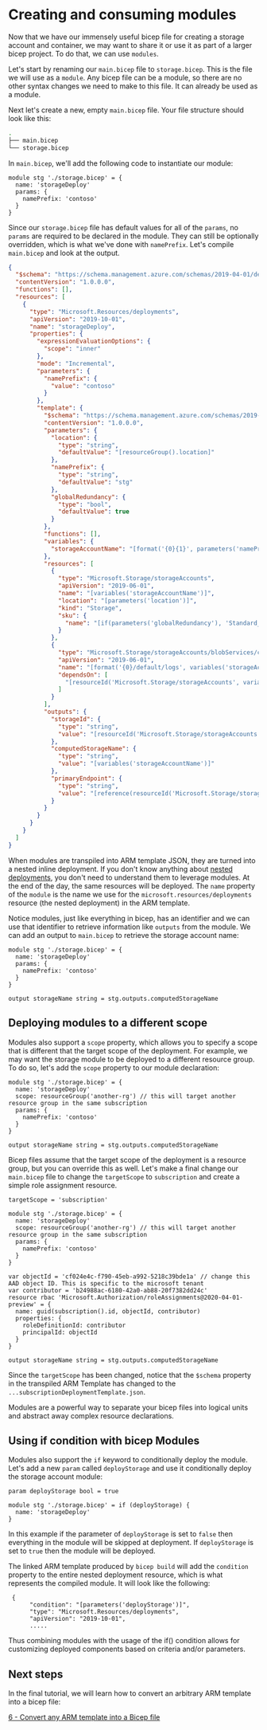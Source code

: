# Creating and consuming modules

Now that we have our immensely useful bicep file for creating a storage account and container, we may want to share it or use it as part of a larger bicep project. To do that, we can use `modules`.

Let's start by renaming our `main.bicep` file to `storage.bicep`. This is the file we will use as a `module`. Any bicep file can be a module, so there are no other syntax changes we need to make to this file. It can already be used as a module.

Next let's create a new, empty `main.bicep` file. Your file structure should look like this:

```bash
.
├── main.bicep
└── storage.bicep
```

In `main.bicep`, we'll add the following code to instantiate our module:

```
module stg './storage.bicep' = {
  name: 'storageDeploy'
  params: {
    namePrefix: 'contoso'
  }
}
```

Since our `storage.bicep` file has default values for all of the `params`, no `params` are required to be declared in the module. They can still be optionally overridden, which is what we've done with `namePrefix`. Let's compile `main.bicep` and look at the output.

```json
{
  "$schema": "https://schema.management.azure.com/schemas/2019-04-01/deploymentTemplate.json#",
  "contentVersion": "1.0.0.0",
  "functions": [],
  "resources": [
    {
      "type": "Microsoft.Resources/deployments",
      "apiVersion": "2019-10-01",
      "name": "storageDeploy",
      "properties": {
        "expressionEvaluationOptions": {
          "scope": "inner"
        },
        "mode": "Incremental",
        "parameters": {
          "namePrefix": {
            "value": "contoso"
          }
        },
        "template": {
          "$schema": "https://schema.management.azure.com/schemas/2019-04-01/deploymentTemplate.json#",
          "contentVersion": "1.0.0.0",
          "parameters": {
            "location": {
              "type": "string",
              "defaultValue": "[resourceGroup().location]"
            },
            "namePrefix": {
              "type": "string",
              "defaultValue": "stg"
            },
            "globalRedundancy": {
              "type": "bool",
              "defaultValue": true
            }
          },
          "functions": [],
          "variables": {
            "storageAccountName": "[format('{0}{1}', parameters('namePrefix'), uniqueString(resourceGroup().id))]"
          },
          "resources": [
            {
              "type": "Microsoft.Storage/storageAccounts",
              "apiVersion": "2019-06-01",
              "name": "[variables('storageAccountName')]",
              "location": "[parameters('location')]",
              "kind": "Storage",
              "sku": {
                "name": "[if(parameters('globalRedundancy'), 'Standard_GRS', 'Standard_LRS')]"
              }
            },
            {
              "type": "Microsoft.Storage/storageAccounts/blobServices/containers",
              "apiVersion": "2019-06-01",
              "name": "[format('{0}/default/logs', variables('storageAccountName'))]",
              "dependsOn": [
                "[resourceId('Microsoft.Storage/storageAccounts', variables('storageAccountName'))]"
              ]
            }
          ],
          "outputs": {
            "storageId": {
              "type": "string",
              "value": "[resourceId('Microsoft.Storage/storageAccounts', variables('storageAccountName'))]"
            },
            "computedStorageName": {
              "type": "string",
              "value": "[variables('storageAccountName')]"
            },
            "primaryEndpoint": {
              "type": "string",
              "value": "[reference(resourceId('Microsoft.Storage/storageAccounts', variables('storageAccountName'))).primaryEndpoints.blob]"
            }
          }
        }
      }
    }
  ]
}
```

When modules are transpiled into ARM template JSON, they are turned into a nested inline deployment. If you don't know anything about [nested deployments](https://docs.microsoft.com/azure/azure-resource-manager/templates/linked-templates), you don't need to understand them to leverage modules. At the end of the day, the same resources will be deployed. The `name` property of the `module` is the name we use for the `microsoft.resources/deployments` resource (the nested deployment) in the ARM template.

Notice modules, just like everything in bicep, has an identifier and we can use that identifier to retrieve information like `outputs` from the module. We can add an output to `main.bicep` to retrieve the storage account name:

```
module stg './storage.bicep' = {
  name: 'storageDeploy'
  params: {
    namePrefix: 'contoso'
  }
}

output storageName string = stg.outputs.computedStorageName
```

## Deploying modules to a different scope

Modules also support a `scope` property, which allows you to specify a scope that is different that the target scope of the deployment. For example, we may want the storage module to be deployed to a different resource group. To do so, let's add the `scope` property to our module declaration:

```
module stg './storage.bicep' = {
  name: 'storageDeploy'
  scope: resourceGroup('another-rg') // this will target another resource group in the same subscription
  params: {
    namePrefix: 'contoso'
  }
}

output storageName string = stg.outputs.computedStorageName
```

Bicep files assume that the target scope of the deployment is a resource group, but you can override this as well. Let's make a final change our `main.bicep` file to change the `targetScope` to `subscription` and create a simple role assignment resource.

```
targetScope = 'subscription'

module stg './storage.bicep' = {
  name: 'storageDeploy'
  scope: resourceGroup('another-rg') // this will target another resource group in the same subscription
  params: {
    namePrefix: 'contoso'
  }
}

var objectId = 'cf024e4c-f790-45eb-a992-5218c39bde1a' // change this AAD object ID. This is specific to the microsoft tenant
var contributor = 'b24988ac-6180-42a0-ab88-20f7382dd24c'
resource rbac 'Microsoft.Authorization/roleAssignments@2020-04-01-preview' = {
  name: guid(subscription().id, objectId, contributor)
  properties: {
    roleDefinitionId: contributor
    principalId: objectId
  }
}

output storageName string = stg.outputs.computedStorageName
```

Since the `targetScope` has been changed, notice that the `$schema` property in the transpiled ARM Template has changed to the `...subscriptionDeploymentTemplate.json`.

Modules are a powerful way to separate your bicep files into logical units and abstract away complex resource declarations.

## Using if condition with bicep Modules

Modules also support the `if` keyword to conditionally deploy the module. Let's add a new `param` called `deployStorage` and use it conditionally deploy the storage account module:

```
param deployStorage bool = true

module stg './storage.bicep' = if (deployStorage) {
  name: 'storageDeploy'
}
```

In this example if the parameter of `deployStorage` is set to `false` then everything in the module will be skipped at deployment. If `deployStorage` is set to `true` then the module will be deployed.

The linked ARM template produced by `bicep build` will add the `condition` property to the entire nested deployment resource, which is what represents the compiled module. It will look like the following:

```
 {
      "condition": "[parameters('deployStorage')]",
      "type": "Microsoft.Resources/deployments",
      "apiVersion": "2019-10-01",
      .....
```

Thus combining modules with the usage of the if() condition allows for customizing deployed components based on criteria and/or parameters.


## Next steps

In the final tutorial, we will learn how to convert an arbitrary ARM template into a bicep file:

[6 - Convert any ARM template into a Bicep file](./06-convert-arm-template.md)
